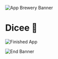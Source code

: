 ![App Brewery Banner](https://github.com/londonappbrewery/Images/blob/master/AppBreweryBanner.png)


# Dicee 🎲

 
![Finished App](https://github.com/londonappbrewery/Images/blob/master/dicee-demo.gif)

 
![End Banner](https://github.com/londonappbrewery/Images/blob/master/readme-end-banner.png)
